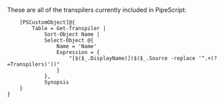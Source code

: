 These are all of the transpilers currently included in PipeScript:


~~~PipeScript{
    [PSCustomObject]@{
        Table = Get-Transpiler |
            Sort-Object Name |
            Select-Object @{
                Name = 'Name'
                Expression = {
                    "[$($_.DisplayName)]($($_.Source -replace '^.+(?=Transpilers)'))"
                }
            },
            Synopsis
    }
}
~~~
